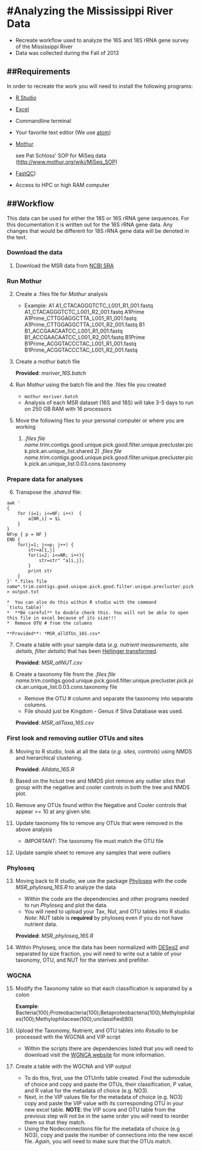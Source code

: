 #Analyzing the Mississippi River Data
======================================

* Recreate workflow used to analyze the 16S and 18S rRNA gene survey of the Mississippi River
* Data was collected during the Fall of 2013

##Requirements
--------------

In order to recreate the work you will need to install the following programs:
* [R Studio](https://www.rstudio.com/)
* [Excel](https://office.live.com/start/Excel.aspx)
* Commandline terminal
* Your favorite text editor (We use [atom](https://atom.io/))
* [Mothur](http://www.mothur.org/)

    see Pat Schloss' SOP for MiSeq data (http://www.mothur.org/wiki/MiSeq_SOP)
* [FastQC](http://www.bioinformatics.babraham.ac.uk/projects/fastqc/))
* Access to HPC or high RAM computer

##Workflow
----------

This data can be used for either the 18S or 16S rRNA gene sequences. For this documentation it is written out for the 16S rRNA gene data. Any changes that would be different for 18S rRNA gene data will be denoted in the text.
### Download the data

1. Download the MSR data from [NCBI SRA](http://www.ncbi.nlm.nih.gov/sra)
### Run Mothur

2. Create a .files file for *Mothur* analysis

    *  Example:
        A1	A1_CTACAGGGTCTC_L001_R1_001.fastq	A1_CTACAGGGTCTC_L001_R2_001.fastq
        A1Prime	A1Prime_CTTGGAGGCTTA_L001_R1_001.fastq	A1Prime_CTTGGAGGCTTA_L001_R2_001.fastq
        B1	B1_ACCGAACAATCC_L001_R1_001.fastq	B1_ACCGAACAATCC_L001_R2_001.fastq
        B1Prime	B1Prime_ACGGTACCCTAC_L001_R1_001.fastq	B1Prime_ACGGTACCCTAC_L001_R2_001.fastq
3. Create a mothur batch file

    **Provided**: *msriver_16S.batch*
4. Run *Mothur* using the batch file and the .files file you created

    *  `mothur msriver.batch`
    *  Analysis of each MSR dataset (16S and 18S) will take 3-5 days to run on 250 GB RAM with 16 processors
5. Move the following files to your personal computer or where you are working

    1) *.files file name*.trim.contigs.good.unique.pick.good.filter.unique.precluster.pick.pick.an.unique_list.shared 2) *.files file name*.trim.contigs.good.unique.pick.good.filter.unique.precluster.pick.pick.an.unique_list.0.03.cons.taxonomy
### Prepare data for analyses

6. Transpose the *.shared* file:
```
awk '
{
    for (i=1; i<=NF; i++)  {
        a[NR,i] = $i
    }
}
NF>p { p = NF }
END {   
    for(j=1; j<=p; j++) {
        str=a[1,j]
        for(i=2; i<=NR; i++){
            str=str" "a[i,j];
        }
        print str
    }
}' *.files file name*.trim.contigs.good.unique.pick.good.filter.unique.precluster.pick.pick.an.unique_list.shared > output.txt
```
    *  You can also do this within R studio with the command `t(otu_table)`
    *  **Be careful** to double check this. You will not be able to open this file in excel because of its size!!!
    *  Remove OTU # from the columns

    **Provided**: *MSR_allOTUs_16S.csv*

7. Create a table with your sample data (*e.g. nutrient measurements, site details, filter details*) that has been [Hellinger transformed](http://cc.oulu.fi/~jarioksa/softhelp/vegan/html/decostand.html).

    **Provided**: *MSR_allNUT.csv*
8. Create a taxonomy file from the *.files file name*.trim.contigs.good.unique.pick.good.filter.unique.precluster.pick.pick.an.unique_list.0.03.cons.taxonomy file
    *  Remove the OTU # column and separate the taxonomy into separate columns.
    *  File should just be Kingdom - Genus if Silva Database was used.

    **Provided**: *MSR_allTaxa_16S.csv*

### First look and removing outlier OTUs and sites

8. Moving to R studio, look at all the data (*e.g. sites, controls*) using NMDS and hierarchical clustering.

    **Provided**: *Alldata_16S.R*
9. Based on the hclust tree  and NMDS plot remove any outlier sites that group with the negative and cooler controls in both the tree and NMDS plot.
10. Remove any OTUs  found within the Negative and Cooler controls that appear >= 10 at any given site.
11. Update taxonomy file to remove any OTUs that were removed in the above analysis
    *  *IMPORTANT*: The taxonomy file must match the OTU file
12. Update sample sheet to remove any samples that were outliers


### Phyloseq

13. Moving back to R studio, we use the package [Phyloseq](https://joey711.github.io/phyloseq/) with the code *MSR_phyloseq_16S.R* to analyze the data
    *  Within the code are the dependencies and other programs needed to run *Phyloseq* and plot the data.
    *  You will need to upload your Tax, Nut, and OTU tables into R studio. *Note*: NUT table is **required** by phyloseq even if you do not have nutrient data.

    **Provided**: *MSR_phyloseq_16S.R*
14. Within Phyloseq, once the data has been normalized with [DESeq2](http://bioconductor.org/packages/release/bioc/html/DESeq2.html) and separated by size fraction, you will need to write out a table of your taxonomy, OTU, and NUT for the sterivex and prefilter.

### WGCNA

15. Modify the Taxonomy table so that each classification is separated by a colon

    **Example**: Bacteria(100);Proteobacteria(100);Betaproteobacteria(100);Methylophilales(100);Methylophilaceae(100);unclassified(80)
16. Upload the Taxonomy, Nutrient, and OTU tables into *Rstudio* to be processed with the WGCNA and VIP script

    *  Within the scripts there are dependencies listed that you will need to download visit the [WGNCA website](https://labs.genetics.ucla.edu/horvath/CoexpressionNetwork/Rpackages/WGCNA/) for more information.

17. Create a table with the WGCNA and VIP output

    *  To do this, first, use the OTUinfo table created. Find the submodule of choice and copy and paste the OTUs, their classification, P value, and R value for the metadata of choice (e.g. NO3).
    *  Next, in the VIP values file for the metadata of choice (e.g. NO3) copy and paste the VIP value with its corresponding OTU in your new excel table. **NOTE**: the VIP score and OTU table from the previous step will not be in the same order you *will* need to reorder them so that they match.
    *  Using the Nodeconnections file for the metadata of choice (e.g NO3), copy and paste the number of connections into the new excel file. *Again*, you will need to make sure that the OTUs match.
